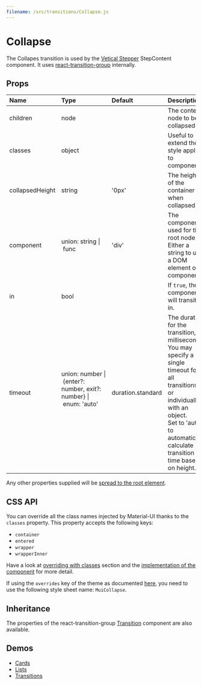 ```yaml
---
filename: /src/transitions/Collapse.js
---
```


<!--- This documentation is automatically generated, do not try to edit it. -->

# Collapse

The Collapes transition is used by the
[Vetical Stepper](/demos/steppers#vertical-stepper) StepContent component.
It uses [react-transition-group](https://github.com/reactjs/react-transition-group) internally.

## Props

| Name | Type | Default | Description |
|:-----|:-----|:--------|:------------|
| children | node |  | The content node to be collapsed. |
| classes | object |  | Useful to extend the style applied to components. |
| collapsedHeight | string | '0px' | The height of the container when collapsed. |
| component | union:&nbsp;string&nbsp;&#124;<br>&nbsp;func<br> | 'div' | The component used for the root node. Either a string to use a DOM element or a component. |
| in | bool |  | If `true`, the component will transition in. |
| timeout | union:&nbsp;number&nbsp;&#124;<br>&nbsp;{enter?: number, exit?: number}&nbsp;&#124;<br>&nbsp;enum:&nbsp;'auto'<br><br> | duration.standard | The duration for the transition, in milliseconds. You may specify a single timeout for all transitions, or individually with an object.<br>Set to 'auto' to automatically calculate transition time based on height. |

Any other properties supplied will be [spread to the root element](/guides/api#spread).

## CSS API

You can override all the class names injected by Material-UI thanks to the `classes` property.
This property accepts the following keys:
- `container`
- `entered`
- `wrapper`
- `wrapperInner`

Have a look at [overriding with classes](/customization/overrides#overriding-with-classes) section
and the [implementation of the component](https://github.com/mui-org/material-ui/tree/v1-beta/src/transitions/Collapse.js)
for more detail.

If using the `overrides` key of the theme as documented
[here](/customization/themes#customizing-all-instances-of-a-component-type),
you need to use the following style sheet name: `MuiCollapse`.

## Inheritance

The properties of the react-transition-group [Transition](https://reactcommunity.org/react-transition-group/#Transition) component are also available.

## Demos

- [Cards](/demos/cards)
- [Lists](/demos/lists)
- [Transitions](/utils/transitions)
